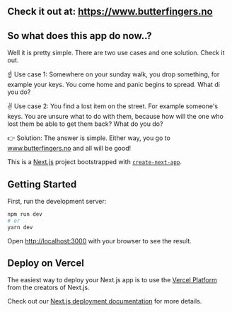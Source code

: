 ## Check it out at: https://www.butterfingers.no

## So what does this app do now..?
Well it is pretty simple. There are two use cases and one solution. Check it out.


☝️ Use case 1:
Somewhere on your sunday walk, you drop something, for example your keys. You come home and panic begins to spread. What di you do?

✌️ Use case 2: 
You find a lost item on the street. For example someone's keys. You are unsure what to do with them, because how will the one who lost them be able to get them back? What do you do?

👉 Solution:
The answer is simple. Either way, you go to www.butterfingers.no and all will be good!



This is a [Next.js](https://nextjs.org/) project bootstrapped with [`create-next-app`](https://github.com/vercel/next.js/tree/canary/packages/create-next-app).

## Getting Started

First, run the development server:

```bash
npm run dev
# or
yarn dev
```

Open [http://localhost:3000](http://localhost:3000) with your browser to see the result.

## Deploy on Vercel

The easiest way to deploy your Next.js app is to use the [Vercel Platform](https://vercel.com/new?utm_medium=default-template&filter=next.js&utm_source=create-next-app&utm_campaign=create-next-app-readme) from the creators of Next.js.

Check out our [Next.js deployment documentation](https://nextjs.org/docs/deployment) for more details.
